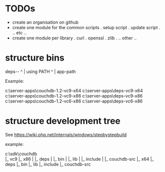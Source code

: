 # TODOs
- create an organisation on github
- create one module for the common scripts
  . setup script
  . update script
  . .. etc ..
- create one module per library
  . curl
  . openssl
  . zlib
  . .. other ..

# structure bins
<MTMarkdownOptions output='raw'>
deps-<crtversion>-<architecture>
            ^
            |
        using PATH
            ^
            |
         app-path
</MTMarkdownOptions>

Example:

c:\server-apps\couchdb-1.2-vc9-x64
c:\server-apps\deps-vc9-x64
c:\server-apps\couchdb-1.2-vc9-x86
c:\server-apps\deps-vc9-x86
c:\server-apps\couchdb-1.2-vc6-x86
c:\server-apps\deps-vc6-x86


# structure development tree

See https://wiki.php.net/internals/windows/stepbystepbuild

example:

c:\sdk\couchdb\
        |_ vc9
           |_ x86
           | |_ deps
           | |_ bin
           | |_ lib
           | |_ include
           | |_ couchdb-src
           |_ x64
             |_ deps
             |_ bin
             |_ lib
             |_ include
             |_ couchdb-src
